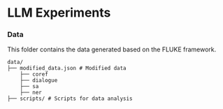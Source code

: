 # LLM Experiments


### Data
This folder contains the data generated based on the FLUKE framework.

```
data/
├── modified_data.json # Modified data
    ├── coref
    ├── dialogue
    ├── sa
    ├── ner
├── scripts/ # Scripts for data analysis
```

